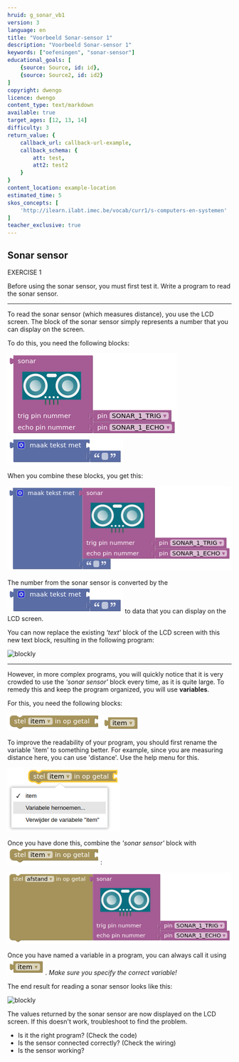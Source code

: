 ```yaml
---
hruid: g_sonar_vb1
version: 3
language: en
title: "Voorbeeld Sonar-sensor 1"
description: "Voorbeeld Sonar-sensor 1"
keywords: ["oefeningen", "sonar-sensor"]
educational_goals: [
    {source: Source, id: id}, 
    {source: Source2, id: id2}
]
copyright: dwengo
licence: dwengo
content_type: text/markdown
available: true
target_ages: [12, 13, 14]
difficulty: 3
return_value: {
    callback_url: callback-url-example,
    callback_schema: {
        att: test,
        att2: test2
    }
}
content_location: example-location
estimated_time: 5
skos_concepts: [
    'http://ilearn.ilabt.imec.be/vocab/curr1/s-computers-en-systemen'
]
teacher_exclusive: true
---
```

## Sonar sensor

EXERCISE 1

Before using the sonar sensor, you must first test it. Write a program to read the sonar sensor.

***

To read the sonar sensor (which measures distance), you use the LCD screen. The block of the sonar sensor simply represents a number that you can display on the screen.

To do this, you need the following blocks:

![](embed/block_sonar.png "sonar sensor block")
![](embed/block_text.png "text block")

When you combine these blocks, you get this:

![](embed/combo_text_sonar.png "text + sonar sensor")

The number from the sonar sensor is converted by the ![](embed/block_text.png "text block") to data that you can display on the LCD screen.

You can now replace the existing *'text'* block of the LCD screen with this new text block, resulting in the following program:

![blockly](@learning-object/sonar_m1a/nl/3)

***

However, in more complex programs, you will quickly notice that it is very crowded to use the *'sonar sensor'* block every time, as it is quite large. To remedy this and keep the program organized, you will use **variables**.

For this, you need the following blocks:

![](embed/block_variable.png "variable block")
![](embed/block_item.png "item block")

To improve the readability of your program, you should first rename the variable 'item' to something better. For example, since you are measuring distance here, you can use 'distance'. Use the help menu for this.

![](embed/rename_variable.png "rename variable")

Once you have done this, combine the *'sonar sensor'* block with ![](embed/block_variable.png):

![](embed/combo_variable_sonar.png "distance")

Once you have named a variable in a program, you can always call it using ![](embed/block_item.png "item block"). *Make sure you specify the correct variable!*

The end result for reading a sonar sensor looks like this:

![blockly](@learning-object/sonar_m1b/nl/3)

<div class="alert alert-box alert-success">
The values returned by the sonar sensor are now displayed on the LCD screen. If this doesn't work, troubleshoot to find the problem.
<ul>
<li>Is it the right program? (Check the code)</li>
<li>Is the sensor connected correctly? (Check the wiring)</li>
<li>Is the sensor working?</li>
</ul>
</div>